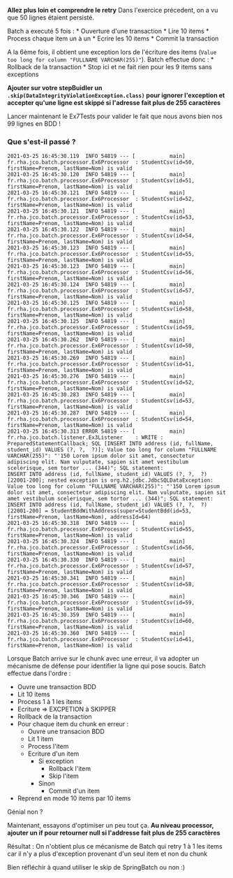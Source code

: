 **Allez plus loin et comprendre le retry**
Dans l'exercice précedent, on a vu que 50 lignes étaient persisté.

Batch a executé 5 fois :
    * Ouverture d'une transaction
    * Lire 10 items
    * Process chaque item un à un
    * Ecrire les 10 items
    * Commit la transaction

A la 6ème fois, il obtient une exception lors de l'écriture des items (```Value too long for column "FULLNAME VARCHAR(255)"```).
Batch effectue donc :
    * Rollback de la transaction
    * Stop ici et ne fait rien pour les 9 items sans exceptions

**Ajouter sur votre stepBuidler un ```.skip(DataIntegrityViolationException.class)``` pour ignorer l'exception et accepter qu'une ligne est skippé si l'adresse fait plus de 255 caractères**

Lancer maintenant le Ex7Tests pour valider le fait que nous avons bien nos 99 lignes en BDD !

### Que s'est-il passé ?
```
2021-03-25 16:45:30.119  INFO 54819 --- [           main] fr.rha.jco.batch.processor.Ex6Processor  : StudentCsv(id=50, firstName=Prenom, lastName=Nom) is valid
2021-03-25 16:45:30.120  INFO 54819 --- [           main] fr.rha.jco.batch.processor.Ex6Processor  : StudentCsv(id=51, firstName=Prenom, lastName=Nom) is valid
2021-03-25 16:45:30.121  INFO 54819 --- [           main] fr.rha.jco.batch.processor.Ex6Processor  : StudentCsv(id=52, firstName=Prenom, lastName=Nom) is valid
2021-03-25 16:45:30.121  INFO 54819 --- [           main] fr.rha.jco.batch.processor.Ex6Processor  : StudentCsv(id=53, firstName=Prenom, lastName=Nom) is valid
2021-03-25 16:45:30.122  INFO 54819 --- [           main] fr.rha.jco.batch.processor.Ex6Processor  : StudentCsv(id=54, firstName=Prenom, lastName=Nom) is valid
2021-03-25 16:45:30.123  INFO 54819 --- [           main] fr.rha.jco.batch.processor.Ex6Processor  : StudentCsv(id=55, firstName=Prenom, lastName=Nom) is valid
2021-03-25 16:45:30.123  INFO 54819 --- [           main] fr.rha.jco.batch.processor.Ex6Processor  : StudentCsv(id=56, firstName=Prenom, lastName=Nom) is valid
2021-03-25 16:45:30.124  INFO 54819 --- [           main] fr.rha.jco.batch.processor.Ex6Processor  : StudentCsv(id=57, firstName=Prenom, lastName=Nom) is valid
2021-03-25 16:45:30.125  INFO 54819 --- [           main] fr.rha.jco.batch.processor.Ex6Processor  : StudentCsv(id=58, firstName=Prenom, lastName=Nom) is valid
2021-03-25 16:45:30.125  INFO 54819 --- [           main] fr.rha.jco.batch.processor.Ex6Processor  : StudentCsv(id=59, firstName=Prenom, lastName=Nom) is valid
2021-03-25 16:45:30.262  INFO 54819 --- [           main] fr.rha.jco.batch.processor.Ex6Processor  : StudentCsv(id=50, firstName=Prenom, lastName=Nom) is valid
2021-03-25 16:45:30.269  INFO 54819 --- [           main] fr.rha.jco.batch.processor.Ex6Processor  : StudentCsv(id=51, firstName=Prenom, lastName=Nom) is valid
2021-03-25 16:45:30.276  INFO 54819 --- [           main] fr.rha.jco.batch.processor.Ex6Processor  : StudentCsv(id=52, firstName=Prenom, lastName=Nom) is valid
2021-03-25 16:45:30.283  INFO 54819 --- [           main] fr.rha.jco.batch.processor.Ex6Processor  : StudentCsv(id=53, firstName=Prenom, lastName=Nom) is valid
2021-03-25 16:45:30.287  INFO 54819 --- [           main] fr.rha.jco.batch.processor.Ex6Processor  : StudentCsv(id=54, firstName=Prenom, lastName=Nom) is valid
2021-03-25 16:45:30.313 ERROR 54819 --- [           main] fr.rha.jco.batch.listener.Ex3Listener    : WRITE : PreparedStatementCallback; SQL [INSERT INTO address (id, fullName, student_id) VALUES (?, ?,  ?)]; Value too long for column "FULLNAME VARCHAR(255)": "'150 Lorem ipsum dolor sit amet, consectetur adipiscing elit. Nam vulputate, sapien sit amet vestibulum scelerisque, sem tortor ... (344)"; SQL statement:
INSERT INTO address (id, fullName, student_id) VALUES (?, ?,  ?) [22001-200]; nested exception is org.h2.jdbc.JdbcSQLDataException: Value too long for column "FULLNAME VARCHAR(255)": "'150 Lorem ipsum dolor sit amet, consectetur adipiscing elit. Nam vulputate, sapien sit amet vestibulum scelerisque, sem tortor ... (344)"; SQL statement:
INSERT INTO address (id, fullName, student_id) VALUES (?, ?,  ?) [22001-200] = StudentBddWithAddress(super=StudentBdd(id=53, firstName=Prenom, lastName=Nom), addressId=64)
2021-03-25 16:45:30.318  INFO 54819 --- [           main] fr.rha.jco.batch.processor.Ex6Processor  : StudentCsv(id=55, firstName=Prenom, lastName=Nom) is valid
2021-03-25 16:45:30.324  INFO 54819 --- [           main] fr.rha.jco.batch.processor.Ex6Processor  : StudentCsv(id=56, firstName=Prenom, lastName=Nom) is valid
2021-03-25 16:45:30.330  INFO 54819 --- [           main] fr.rha.jco.batch.processor.Ex6Processor  : StudentCsv(id=57, firstName=Prenom, lastName=Nom) is valid
2021-03-25 16:45:30.341  INFO 54819 --- [           main] fr.rha.jco.batch.processor.Ex6Processor  : StudentCsv(id=58, firstName=Prenom, lastName=Nom) is valid
2021-03-25 16:45:30.346  INFO 54819 --- [           main] fr.rha.jco.batch.processor.Ex6Processor  : StudentCsv(id=59, firstName=Prenom, lastName=Nom) is valid
2021-03-25 16:45:30.359  INFO 54819 --- [           main] fr.rha.jco.batch.processor.Ex6Processor  : StudentCsv(id=60, firstName=Prenom, lastName=Nom) is valid
2021-03-25 16:45:30.360  INFO 54819 --- [           main] fr.rha.jco.batch.processor.Ex6Processor  : StudentCsv(id=61, firstName=Prenom, lastName=Nom) is valid
```

Lorsque Batch arrive sur le chunk avec une erreur, il va adopter un mécanisme de défense pour identifier la ligne qui pose soucis.
Batch effectue dans l'ordre :
* Ouvre une transaction BDD
* Lit 10 items
* Process 1 à 1 les items
* Ecriture => EXCPETION à SKIPPER
* Rollback de la transaction
* Pour chaque item du chunk en erreur :
    * Ouvre une transacion BDD
    * Lit 1 item
    * Process l'item
    * Ecriture d'un item 
        * Si exception
            * Rollback l'item
            * Skip l'item
        * Sinon 
            * Commit d'un item
* Reprend en mode 10 items par 10 items


Génial non ? 

Maintenant, essayons d'optimiser un peu tout ça.
**Au niveau processor, ajouter un if pour retourner null si l'addresse fait plus de 255 caractères**

Résultat : On n'obtient plus ce mécanisme de Batch qui retry 1 à 1 les items car il n'y a plus d'exception provenant d'un seul item et non du chunk

Bien réfléchir à quand utiliser le skip de SpringBatch ou non :) 

``````
